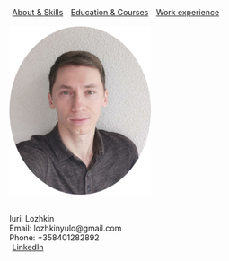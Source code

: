 <html>
    <head>
        <meta charset="UTF-8">
        <style>
            a {
                margin: 5px;
            }
        </style>
    </head>
    <body>
        <a href="https://lozhkiniurii.github.io/about">About & Skills</a>
        <a href="https://lozhkiniurii.github.io/education">Education & Courses</a>
        <a href="https://lozhkiniurii.github.io/experience">Work experience</a>
        <br/><br/>
        <img src="./photo.png" width="252" height="300">
        <br/><br/>
        <p>Iurii Lozhkin<br/>Email: lozhkinyulo@gmail.com<br/>Phone: +358401282892<br/><a href="https://www.linkedin.com/in/iurii-lozhkin-60a323223/">LinkedIn</a></p>
    </body>
</html>
